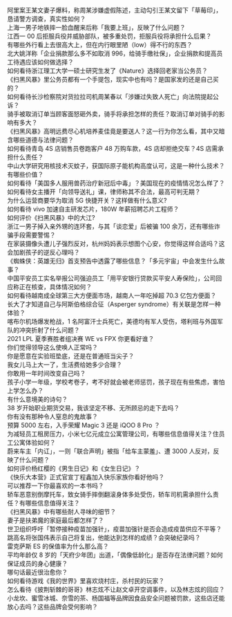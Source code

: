 阿里案王某文妻子爆料，称周某涉嫌虚假陈述，主动勾引王某文留下「草莓印」，恳请警方调查，真实性如何？  
上海一男子地铁摔一脸血醒来后称「我要上班」，反映了什么问题？  
江西一 00 后拒服兵役并威胁部队，被多重处罚，拒服兵役将承担什么后果？  
有哪些外行看上去很高大上，但在内行眼里陋（low）得不行的东西？  
北大姚洋称「企业捐款那么多不如取消 996，给骑手缴社保」，企业捐款和提高员工待遇应该如何做选择？  
如何看待浙江理工大学一硕士研究生发了《Nature》选择回老家当公务员？  
《扫黑风暴》里公务员都有一个手提包，现实中也有吗？是国家发的还是自己买的？  
如何看待长沙检察院对货拉拉司机周某春以「涉嫌过失致人死亡」向法院提起公诉？  
骑手被取消订单当顾客面怒砸外卖，骑手将承担怎样的责任？取消订单对骑手的影响有多大？  
《扫黑风暴》高明远费尽心机培养麦佳竟是要送人？这一行为你怎么看，其中又暗含哪些道德与法律问题？  
如何看待青岛 4S 店销售员卷跑客户 48 万购车款，4S 店却拒绝交车？4S 店需承担什么责任？  
中山大学研究用核技术灭蚊子，获国际原子能机构高度认可，这是一种什么技术？有哪些价值？  
如何看待「美国多人服用兽药治疗新冠后中毒」？美国现在的疫情情况怎么样了？  
如何看待女主播开「向领导送礼」课，律师称其不合法，最高可判无期？  
为什么运营商要华为取消 5G 快捷开关？这样做有什么意义?  
如何看待 vivo 加速自主研发芯片，180W 年薪招聘芯片工程师？  
如何评价《扫黑风暴》中的大江?  
浙江一男子掉入亲外甥的连环套，与其「谈恋爱」后被骗 100 余万，还有哪些诈骗手段需要警惕？  
在家装摄像头遭儿子强烈反对，杭州妈妈表示想图个心安，你觉得这样合适吗？这会加剧孩子的逆反心理吗？  
《蜘蛛侠：英雄无归》首支预告中透露了哪些信息？「多元宇宙」中会发生什么故事？  
中国平安员工实名举报公司强迫员工「用平安银行贷款买平安人寿保险」，公司回应称正在核查，具体情况如何？  
如何看待越南成全球第三大方便面市场，越南人一年吃掉超 70.3 亿包方便面？  
长大了才知道自己与阿斯伯格综合征（Asperger syndrome）有关联是怎样一种体验？  
喀布尔机场爆发枪战，1 名阿富汗士兵死亡，美德均有军人受伤，塔利班与外国军队的冲突折射了什么问题？  
2021 LPL 夏季赛胜者组决赛 WE vs FPX 你更看好谁？  
你们觉得领导这么使唤人正常吗？  
你是愿意在实验班垫底，还是在普通班当尖子？  
我女儿马上大一了，生活费给她多少合理？  
你敢用一年时间改变自己吗？  
孩子小学一年级，学校考卷子，考不好就会被老师惩罚，孩子现在有些焦虑，害怕上学怎么办？  
有什么意境美的诗句？  
38 岁开始职业期货交易，我该坚定不移、无所顾忌的走下去吗？  
你有没有那种令人窒息的鬼故事？  
预算 5000 左右，入手荣耀 Magic 3 还是 iQOO 8 Pro ？  
为减轻员工租房压力，小米七亿元成立公寓管理公司，有哪些信息值得关注？住员工公寓体验如何？  
蔚来车主「内讧」，一则「联合声明」被指「给车主蒙羞」、遭 3000 人反对，反映了什么问题？  
如何评价杨红樱的《男生日记》和《女生日记》？  
《快乐大本营》正式官宣丁程鑫加入快乐家族你看好他吗？  
可以推荐一下你最喜欢的一本书吗？  
轿车恶意别倒摩托车，致女骑手摔倒翻滚身体多处受伤，轿车司机需承担什么责任？有哪些信息值得关注？  
《扫黑风暴》中有哪些耐人寻味的细节？  
妻子是扶弟魔的家庭最后都怎样了？  
世卫组织呼吁「暂停接种疫苗加强针」，疫苗加强针是否会造成疫苗供应不平等？  
跳高名将张国伟表示自己将复出，他能达到怎样的成绩？会突破纪录吗？  
雷克萨斯 ES 的保值率为什么那么高？  
平均年龄仅 8 岁的「天府少年团」出道，「偶像低龄化」是否存在法律问题？如何保证成员的身心健康？  
哪句话最近很治愈你？  
如何看待游戏《我的世界》里喜欢烧村庄，杀村民的玩家？  
怎么看待《披荆斩棘的哥哥》林志炫不让赵文卓开空调事件，以及林志炫的回应？  
小龙坎、蜜雪冰城、奈雪的茶、杨国福等品牌因食品安全问题被罚款，这些店还能放心去吗？这些品牌会受何影响？  
